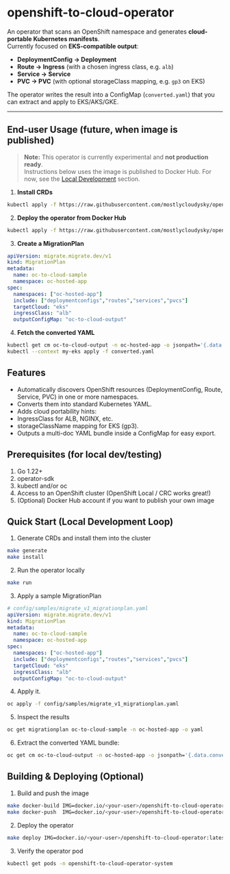 # openshift-to-cloud-operator

An operator that scans an OpenShift namespace and generates **cloud-portable Kubernetes manifests**.  
Currently focused on **EKS-compatible output**:

- **DeploymentConfig → Deployment**
- **Route → Ingress** (with a chosen ingress class, e.g. `alb`)
- **Service → Service**
- **PVC → PVC** (with optional storageClass mapping, e.g. `gp3` on EKS)

The operator writes the result into a ConfigMap (`converted.yaml`) that you can extract and apply to EKS/AKS/GKE.

---

## End-user Usage (future, when image is published)

> **Note:** This operator is currently experimental and **not production ready**.  
> Instructions below uses the image is published to Docker Hub. For now, see the [Local Development](#-quick-start-local-development-loop) section.

1. **Install CRDs**

```bash
kubectl apply -f https://raw.githubusercontent.com/mostlycloudysky/openshift-to-cloud-operator/main/config/crd/bases/migrate.migrate.dev_migrationplans.yaml
```

2. **Deploy the operator from Docker Hub**

```bash
kubectl apply -f https://raw.githubusercontent.com/mostlycloudysky/openshift-to-cloud-operator/main/deploy/install.yaml
```

3. **Create a MigrationPlan**
   
```yml
apiVersion: migrate.migrate.dev/v1
kind: MigrationPlan
metadata:
  name: oc-to-cloud-sample
  namespace: oc-hosted-app
spec:
  namespaces: ["oc-hosted-app"]
  include: ["deploymentconfigs","routes","services","pvcs"]
  targetCloud: "eks"
  ingressClass: "alb"
  outputConfigMap: "oc-to-cloud-output"
```

4. **Fetch the converted YAML**

```bash
kubectl get cm oc-to-cloud-output -n oc-hosted-app -o jsonpath='{.data.converted\.yaml}' > converted.yaml
kubectl --context my-eks apply -f converted.yaml
```

## Features

- Automatically discovers OpenShift resources (DeploymentConfig, Route, Service, PVC) in one or more namespaces.
- Converts them into standard Kubernetes YAML.
- Adds cloud portability hints:
- IngressClass for ALB, NGINX, etc.
- storageClassName mapping for EKS (gp3).
- Outputs a multi-doc YAML bundle inside a ConfigMap for easy export.

## Prerequisites (for local dev/testing)

1. Go 1.22+
2. operator-sdk
3. kubectl and/or oc
4. Access to an OpenShift cluster (OpenShift Local / CRC works great!)
5. (Optional) Docker Hub account if you want to publish your own image

## Quick Start (Local Development Loop)

1. Generate CRDs and install them into the cluster

```bash
make generate
make install
```

2. Run the operator locally

```bash
make run
```

3. Apply a sample MigrationPlan

```yml
# config/samples/migrate_v1_migrationplan.yaml
apiVersion: migrate.migrate.dev/v1
kind: MigrationPlan
metadata:
  name: oc-to-cloud-sample
  namespace: oc-hosted-app
spec:
  namespaces: ["oc-hosted-app"]
  include: ["deploymentconfigs","routes","services","pvcs"]
  targetCloud: "eks"
  ingressClass: "alb"
  outputConfigMap: "oc-to-cloud-output"
```

4. Apply it. 

```bash
oc apply -f config/samples/migrate_v1_migrationplan.yaml
```

5. Inspect the results

```bash
oc get migrationplan oc-to-cloud-sample -n oc-hosted-app -o yaml
```

6. Extract the converted YAML bundle:

```bash
oc get cm oc-to-cloud-output -n oc-hosted-app -o jsonpath='{.data.converted\.yaml}' > converted.yaml
```

## Building & Deploying (Optional)

1. Build and push the image
```bash
make docker-build IMG=docker.io/<your-user>/openshift-to-cloud-operator:latest
make docker-push  IMG=docker.io/<your-user>/openshift-to-cloud-operator:latest
```

2. Deploy the operator
```bash
make deploy IMG=docker.io/<your-user>/openshift-to-cloud-operator:latest
```

3. Verify the operator pod
```bash
kubectl get pods -n openshift-to-cloud-operator-system
```